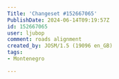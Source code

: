 ```yaml
---
Title: 'Changeset #152667065'
PublishDate: 2024-06-14T09:19:57Z
id: 152667065
user: ljubop
comment: roads alignment
created_by: JOSM/1.5 (19096 en_GB)
tags:
- Montenegro

---
```

